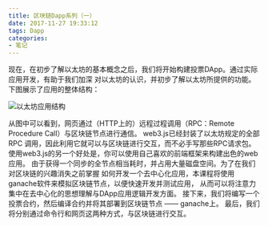 ```yaml
---
title: 区块链Dapp系列（一）
date: 2017-11-27 19:33:12
tags: Dapp
categories:
- 笔记
---
```


现在，在初步了解以太坊的基本概念之后，我们将开始构建投票DApp。通过实际应用开发，有助于我们加深 对以太坊的认识，并初步了解以太坊所提供的功能。
下图展示了应用的整体结构：

![以太坊应用结构](http://o99hhtmyi.bkt.clouddn.com/Voting-Testrpc.png)

从图中可以看到，网页通过（HTTP上的）远程过程调用（RPC：Remote Procedure Call）与区块链节点进行通信。 web3.js已经封装了以太坊规定的全部 RPC 调用，因此利用它就可以与区块链进行交互，而不必手写那些RPC请求包。 使用web3.js的另一个好处是，你可以使用自己喜欢的前端框架来构建出色的web 应用。
由于获得一个同步的全节点相当耗时，并占用大量磁盘空间。为了在我们对区块链的兴趣消失之前掌握 如何开发一个去中心化应用，本课程将使用ganache软件来模拟区块链节点，以便快速开发并测试应用， 从而可以将注意力集中在去中心化的思想理解与DApp应用逻辑开发方面。
接下来，我们将编写一个投票合约，然后编译合约并将其部署到区块链节点 —— ganache上。
最后，我们将分别通过命令行和网页这两种方式，与区块链进行交互。
